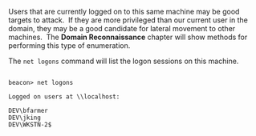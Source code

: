 
Users that are currently logged on to this same machine may be good targets to attack.  If they are more privileged than our current user in the domain, they may be a good candidate for lateral movement to other machines.  The **Domain Reconnaissance** chapter will show methods for performing this type of enumeration.

The `net logons` command will list the logon sessions on this machine.

```

beacon> net logons

Logged on users at \\localhost:

DEV\bfarmer
DEV\jking
DEV\WKSTN-2$
```
